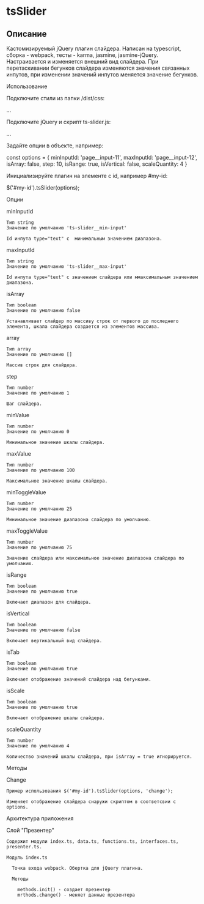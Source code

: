 <!-- START doctoc generated TOC please keep comment here to allow auto update
DON'T EDIT THIS SECTION, INSTEAD RE-RUN doctoc TO UPDATE


- [Overview](#overview)
- [References](#references)
  - [TypeScript](#typescript)
  - [Webpack 4](#webpack-4)
  - [Karma, Jasmine](#karma-jasmine)
  - [All together](#all-together)

END doctoc generated TOC please keep comment here to allow auto update

# Overview

The tutorial explaining how to use this repo and it's directory structure and
configuration files are in this
[developerlife.com tutorial](http://developerlife.com/2019/07/06/starter-project-typescript-karma-jasmine-webpack/).

<img src="https://raw.githubusercontent.com/nazmulidris/ts-template/master/arch-diagram.jpg" width="50%"></img>

# References

## TypeScript

TypeScript intro

- https://www.youtube.com/watch?v=XShQO3BvOyM

TypeScript and Webpack 4 intro

- https://www.youtube.com/watch?v=8TiZdePyduI
- https://github.com/GeekLaunch/webpack-tutorial
- https://github.com/TypeStrong/ts-loader

## Webpack 4

Webpack 4

- https://wanago.io/2018/07/16/webpack-4-course-part-one-entry-output-and-es6-modules/

Webpack configuration

- https://webpack.js.org/configuration/devtool/
- https://medium.com/@rajaraodv/webpack-the-confusing-parts-58712f8fcad9

Webpack dev server configuration

- https://github.com/webpack/webpack-dev-server/issues/720#issuecomment-268470989
- https://webpack.js.org/guides/development/#using-webpack-dev-server

## Karma, Jasmine

Karma, Jasmine

- http://www.bradoncode.com/blog/2015/02/27/karma-tutorial/
- https://stackoverflow.com/a/17327465/2085356

## All together

Karma, Jasmine, and Webpack setup

- https://mike-ward.net/2015/09/07/tips-on-setting-up-karma-testing-with-webpack/

TypeScript migrate from typings to npm @types

- http://codereform.com/blog/post/migrating-from-typings-to-npm-types/

TypeScript, Webpack, Jasmine, and Karma

- https://templecoding.com/blog/2016/02/02/how-to-setup-testing-using-typescript-mocha-chai-sinon-karma-and-webpack
- https://github.com/thitemple/TypescriptMochaWebpackDemo
 -->

# tsSlider

## Описание
 
Кастомизируемый jQuery плагин слайдера. Написан на typescript, сборка - webpack, тесты - karma, jasmine, jasmine-jQuery. Настраивается и изменяется внешний вид слайдера. При перетаскивании бегунков слайдера изменяются значения связанных инпутов, при изменении значений инпутов меняется значение бегунков.

Использование

Подключите стили из папки /dist/css:

<head> 
  ... 
  <link href="./css/ts-slider.css" rel="stylesheet">
</head>

Подключите jQuery и скрипт ts-slider.js:

<body>
  ...
  <script type="text/javascript" src="./jquery-3.4.1.min.js"></script>
  <script type="text/javascript" src="./ts-slider.js"></script>
</body>

Задайте опции в объекте, например:

const options = {
  minInputId: 'page__input-11',
  maxInputId: 'page__input-12',
  isArray: false,
  step: 10,
  isRange: true,
  isVertical: false,
  scaleQuantity: 4
}

Инициализируйте плагин на элементе с id, например #my-id:

  $('#my-id').tsSlider(options);

Опции

  minInputId

    Тип string
    Значение по умолчанию 'ts-slider__min-input'

    Id инпута type="text" с  минимальным значением диапазона.

  maxInputId

    Тип string
    Значение по умолчанию 'ts-slider__max-input'

    Id инпута type="text" с значением слайдера или ммаксимальным значением диапазона.

  isArray

    Тип boolean
    Значение по умолчанию false

    Устанавливает слайдер по массиву строк от первого до последнего элемента, шкала слайдера создается из элементов массива.

  array

    Тип array
    Значение по умолчанию []

    Массив строк для слайдера.

  step

    Тип number
    Значение по умолчанию 1

    Шаг слайдера.

  minValue

    Тип number
    Значение по умолчанию 0

    Минимальное значение шкалы слайдера.

  maxValue

    Тип number
    Значение по умолчанию 100

    Максимальное значение шкалы слайдера.

  minToggleValue

    Тип number
    Значение по умолчанию 25

    Минимальное значение диапазона слайдера по умолчанию.

  maxToggleValue

    Тип number
    Значение по умолчанию 75

    Значение слайдера или максимальное значение диапазона слайдера по умолчанию.

  isRange

    Тип boolean
    Значение по умолчанию true

    Включает диапазон для слайдера.

  isVertical

    Тип boolean
    Значение по умолчанию false

    Включает вертикальный вид слайдера.

  isTab

    Тип boolean
    Значение по умолчанию true

    Включает отображение значений слайдера над бегунками.

  isScale

    Тип boolean
    Значение по умолчанию true

    Включает отображение шкалы слайдера.

  scaleQuantity

    Тип number
    Значение по умолчанию 4

    Количество значений шкалы слайдера, при isArray = true игнорируется.

Методы
  
  Change

    Пример использования $('#my-id').tsSlider(options, 'change');

    Изменяет отображение слайдера снаружи скриптом в соответсвии с options.

Архитектура приложения

  Слой "Презентер"

    Содержит модули index.ts, data.ts, functions.ts, interfaces.ts, presenter.ts.

    Модуль index.ts

      Точка входа webpack. Обертка для jQuery плагина.

      Методы

        methods.init() - создает презентер
        mrthods.change() - меняет данные презентера

    